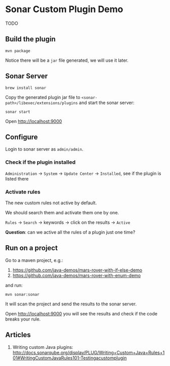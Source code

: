 Sonar Custom Plugin Demo
========================

TODO

Build the plugin
----------------

```
mvn package
```

Notice there will be a `jar` file generated, we will use it later.

Sonar Server
-------------

```
brew install sonar
```

Copy the generated plugin jar file to `<sonar-path>/libexec/extensions/plugins` and start the sonar server:

```
sonar start
```

Open <http://localhost:9000>

Configure
---------

Login to sonar server as `admin/admin`.

### Check if the plugin installed

`Administration` -> `System` -> `Update Center` -> `Installed`, see if the plugin is listed there

### Activate rules

The new custom rules not active by default.

We should search them and activate them one by one.

`Rules` -> `Search` -> keywords -> click on the results -> `Active`

**Question**: can we active all the rules of a plugin just one time?

Run on a project
----------------

Go to a maven project, e.g.:

1. <https://github.com/java-demos/mars-rover-with-if-else-demo>
2. <https://github.com/java-demos/mars-rover-with-enum-demo>

and run:

```
mvn sonar:sonar
```

It will scan the project and send the results to the sonar server.

Open <http://localhost:9000> you will see the results and check if the code breaks your rule.

Articles
--------

1. Writing custom Java plugins: <http://docs.sonarqube.org/display/PLUG/Writing+Custom+Java+Rules+101#WritingCustomJavaRules101-Testingacustomplugin>



